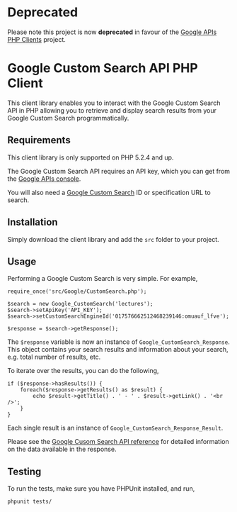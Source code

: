 Deprecated
==========

Please note this project is now **deprecated** in favour of the [Google APIs PHP Clients][4] project.

Google Custom Search API PHP Client
===================================

This client library enables you to interact with the Google Custom Search API in PHP allowing you to retrieve and display search results from your Google Custom Search programmatically.

Requirements
------------

This client library is only supported on PHP 5.2.4 and up.

The Google Custom Search API requires an API key, which you can get from the [Google APIs console][1].

You will also need a [Google Custom Search][2] ID or specification URL to search.

Installation
------------

Simply download the client library and add the `src` folder to your project.

Usage
-----

Performing a Google Custom Search is very simple. For example,

    require_once('src/Google/CustomSearch.php');

    $search = new Google_CustomSearch('lectures');
    $search->setApiKey('API_KEY');
    $search->setCustomSearchEngineId('017576662512468239146:omuauf_lfve');

    $response = $search->getResponse();

The `$response` variable is now an instance of `Google_CustomSearch_Response`. This object contains your search results and information about your search, e.g. total number of results, etc.

To iterate over the results, you can do the following,

    if ($response->hasResults()) {
        foreach($response->getResults() as $result) {
            echo $result->getTitle() . ' - ' . $result->getLink() . '<br />';
        }
    }

Each single result is an instance of `Google_CustomSearch_Response_Result`.

Please see the [Google Cusom Search API reference][3] for detailed information on the data available in the response.

Testing
-------

To run the tests, make sure you have PHPUnit installed, and run,

    phpunit tests/

[1]: https://code.google.com/apis/console/?api=customsearch
[2]: http://www.google.com/cse/
[3]: https://code.google.com/apis/customsearch/v1/reference.html
[4]: https://github.com/StephenMelrose/google-apis-php-clients
